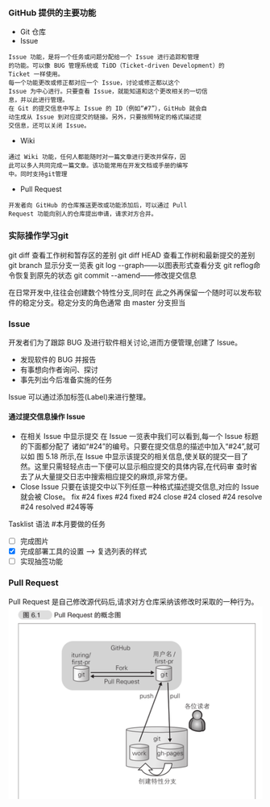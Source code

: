 ### GitHub 提供的主要功能
- Git 仓库
- Issue 
```
Issue 功能，是将一个任务或问题分配给一个 Issue 进行追踪和管理
的功能。可以像 BUG 管理系统或 TiDD（Ticket-driven Development）的
Ticket 一样使用。
每一个功能更改或修正都对应一个 Issue，讨论或修正都以这个
Issue 为中心进行。只要查看 Issue，就能知道和这个更改相关的一切信
息，并以此进行管理。
在 Git 的提交信息中写上 Issue 的 ID（例如“#7”），GitHub 就会自
动生成从 Issue 到对应提交的链接。另外，只要按照特定的格式描述提
交信息，还可以关闭 Issue。
```
- Wiki
```
通过 Wiki 功能，任何人都能随时对一篇文章进行更改并保存，因
此可以多人共同完成一篇文章。该功能常用在开发文档或手册的编写
中。同时支持git管理
```
- Pull Request
```
开发者向 GitHub 的仓库推送更改或功能添加后，可以通过 Pull
Request 功能向别人的仓库提出申请，请求对方合并。

```

### 实际操作学习git
git diff 查看工作树和暂存区的差别
git diff HEAD 查看工作树和最新提交的差别
git branch 显示分支一览表
git log --graph——以图表形式查看分支
git reflog命令恢复到原先的状态
git commit --amend——修改提交信息

在日常开发中,往往会创建数个特性分支,同时在
此之外再保留一个随时可以发布软件的稳定分支。稳定分支的角色通常
由 master 分支担当

### Issue
开发者们为了跟踪 BUG 及进行软件相关讨论,进而方便管理,创建了 Issue。
- 发现软件的 BUG 并报告
- 有事想向作者询问、探讨
- 事先列出今后准备实施的任务

Issue 可以通过添加标签(Label)来进行整理。
#### 通过提交信息操作 Issue
- 在相关 Issue 中显示提交
在 Issue 一览表中我们可以看到,每一个 Issue 标题的下面都分配了
诸如“#24”的编号。只要在提交信息的描述中加入“#24”,就可以如
图 5.18 所示,在 Issue 中显示该提交的相关信息,使关联的提交一目了
然。这里只需轻轻点击一下便可以显示相应提交的具体内容,在代码审
查时省去了从大量提交日志中搜索相应提交的麻烦,非常方便。
- Close Issue
只要在该提交中以下列任意一种格式描述提交信息,对应的 Issue 就会被 Close。 fix #24  fixes #24   fixed #24  close #24 closed #24  resolve #24  resolved #24等等

Tasklist 语法
#本月要做的任务
- [ ] 完成图片
- [x] 完成部署工具的设置           --> 复选列表的样式
- [ ] 实现抽签功能
###  Pull Request
Pull Request 是自己修改源代码后,请求对方仓库采纳该修改时采取的一种行为。
<img src="img/pull request概念图.png"/>
